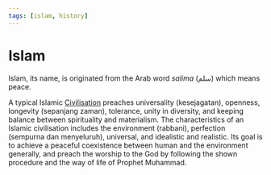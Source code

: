 ```yaml
---
tags: [islam, history]
---
```


# Islam

Islam, its name, is originated from the Arab word *salima* (سلم) which means
peace.

A typical Islamic [Civilisation](202308072126.md) preaches universality
(kesejagatan), openness, longevity (sepanjang zaman), tolerance, unity in
diversity, and keeping balance between spirituality and materialism. The
characteristics of an Islamic civilisation includes the environment (rabbani),
perfection (sempurna dan menyeluruh), universal, and idealistic and realistic.
Its goal is to achieve a peaceful coexistence between human and the environment
generally, and preach the worship to the God by following the shown procedure
and the way of life of Prophet Muhammad.
